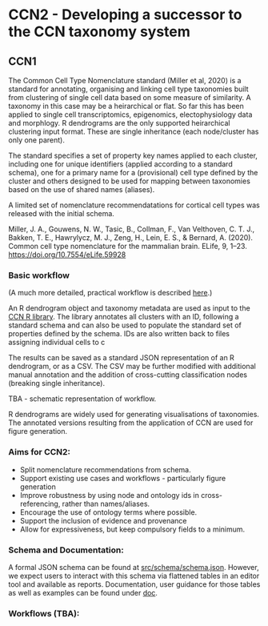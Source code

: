# CCN2 - Developing a successor to the CCN taxonomy system

## CCN1

The Common Cell Type Nomenclature standard (Miller et al, 2020) is a standard for annotating, organising and linking cell type taxonomies built from clustering of single cell data based on some measure of similarity.  A taxonomy in this case may be a heirarchical or flat.  So far this has been applied to single cell transcriptomics, epigenomics, electophysiology data and morphlogy.  R dendrograms are the only supported heirarchical clustering input format.  These are single inheritance (each node/cluster has only one parent).  

The standard specifies a set of property key names applied to each cluster, including one for unique identifiers (applied according to a standard schema), one for a primary name for a (provisional) cell type defined by the cluster and others designed to be used for mapping between taxonomies based on the use of shared names (aliases).

A limited set of nomenclature recommendatations for cortical cell types was released with the initial schema.  

Miller, J. A., Gouwens, N. W., Tasic, B., Collman, F., Van Velthoven, C. T. J., Bakken, T. E., Hawrylycz, M. J., Zeng, H., Lein, E. S., & Bernard, A. (2020). Common cell type nomenclature for the mammalian brain. ELife, 9, 1–23. https://doi.org/10.7554/eLife.59928

### Basic workflow 

(A much more detailed, practical workflow is described [here](http://htmlpreview.github.io/?https://github.com/AllenInstitute/nomenclature/blob/master/scripts/build_annotation_tables_SEAAD.nb.html).)

An R dendrogram object and taxonomy metadata are used as input to the [CCN R library](https://github.com/AllenInstitute/CCN/). The library annotates all clusters with an ID, following a standard schema and can also be used to populate the standard set of properties defined by the schema.  IDs are also written back to files assigning individual cells to c

The results can be saved as a standard JSON representation of an R dendrogram, or as a CSV.  The CSV may be further modified with additional manual annotation and the addition of cross-cutting classification nodes (breaking single inheritance). 

TBA - schematic representation of workflow.

R dendrograms are widely used for generating visualisations of taxonomies. The annotated versions resulting from the application of CCN are used for figure generation.


### Aims for CCN2: 
 - Split nomenclature recommendations from schema.
 - Support existing use cases and workflows - particularly figure generation
 - Improve robustness by using node and ontology ids in cross-referencing, rather than names/aliases.
 - Encourage the use of ontology terms where possible.
 - Support the inclusion of evidence and provenance
 - Allow for expressiveness, but keep compulsory fields to a minimum.
 
 
### Schema and Documentation:
A formal JSON schema can be found at [src/schema/schema.json](src/schema/schema.json).  However, we expect users to interact with this schema via flattened tables in an editor tool and available as reports.  Documentation, user guidance for those tables as well as examples can be found under [doc](doc).


### Workflows (TBA):


